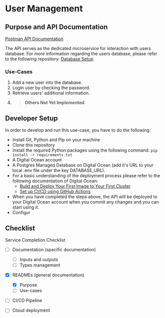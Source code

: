 # User Management

## Purpose and API Documentation

[Postman API Documentation](https://documenter.getpostman.com/view/26454602/2sAYBbd8zB)

The API serves as the dedicated microservice for interaction with users database. For more information regarding the users database, please refer to the following repository: [Database Setup](https://github.com/RSO-team2/database_setup)

### Use-Cases

1. Add a new user into the database.
2. Login user by checking the password.
3. Retrieve users' additional information.
3. > **Others Not Yet Implemented** 

## Developer Setup

In order to develop and run this use-case, you have to do the following:
- Install Git, Python and Pip on your machine
- Clone this repository
- Install the required Python packages using the following command: `pip install -r requirements.txt`
- A Digital Ocean account
- A Postgres Managed Database on Digital Ocean (add it's URL to your local .env file under the key DATABASE_URL).
- For a basic understanding of the deployment process please refer to the following documentation of Digital Ocean:
    - [Build and Deploy Your First Image to Your First Cluster](https://docs.digitalocean.com/products/kubernetes/getting-started/deploy-image-to-cluster/)
    - [Set up CI/CD using GitHub Actions](https://docs.digitalocean.com/products/container-registry/how-to/enable-push-to-deploy/)
- When you have completed the steps above, the API will be deployed to your Digital Ocean account when you commit any changes and you can start using it.
- Configur

## Checklist

Service Completion Checklist
  - [ ] Documentation (specific documentation)
    - [ ] Inputs and outputs
    - [ ] Types management
  - [x] READMEs (general documentation)
    - [x] Purpose
    - [ ] Use-cases
  - [ ] CI/CD Pipeline
  - [ ] Cloud deployment

